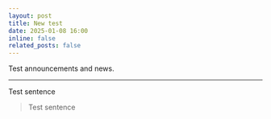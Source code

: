 ```yaml
---
layout: post
title: New test
date: 2025-01-08 16:00
inline: false
related_posts: false
---
```


Test announcements and news.

---

Test sentence
> Test sentence
